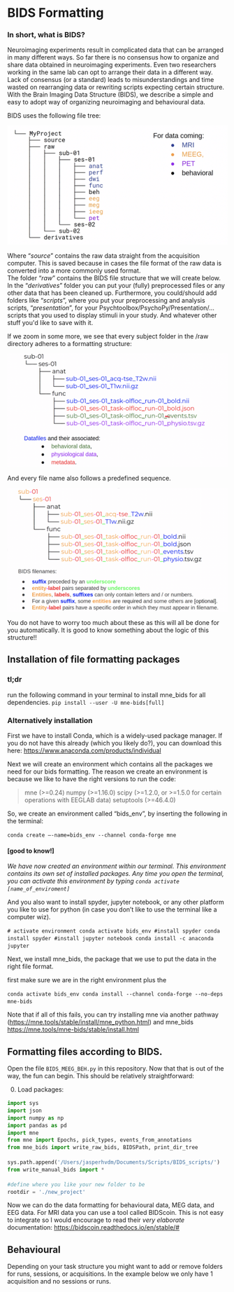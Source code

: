 # BIDS Formatting
### In short, what is BIDS?
Neuroimaging experiments result in complicated data that can be arranged in many different ways. So far there is no consensus how to organize and share data obtained in neuroimaging experiments. Even two researchers working in the same lab can opt to arrange their data in a different way. Lack of consensus (or a standard) leads to misunderstandings and time wasted on rearranging data or rewriting scripts expecting certain structure. With the Brain Imaging Data Structure (BIDS), we describe a simple and easy to adopt way of organizing neuroimaging and behavioural data.


BIDS uses the following file tree:

![alt text](https://github.com/jasperhajonides/bids_brognition/blob/main/ims/bids_tree.png)

 
Where “*source*” contains the raw data straight from the acquisition computer. This is saved because in cases the file format of the raw data is converted into a more commonly used format.  
The folder “*raw*” contains the BIDS file structure that we will create below.
In the “*derivatives*” folder you can put your (fully) preprocessed files or any other data that has been cleaned up.
Furthermore, you could/should add folders like “*scripts*”, where you put your preprocessing and analysis scripts, “*presentation*”, for your Psychtoolbox/PsychoPy/Presentation/… scripts that you used to display stimuli in your study. And whatever other stuff you'd like to save with it.

If we zoom in some more, we see that every subject folder in the /raw directory adheres to a formatting structure:

![alt text](https://github.com/jasperhajonides/bids_brognition/blob/main/ims/data_types.png)

And every file name also follows a predefined sequence.

![alt text](https://github.com/jasperhajonides/bids_brognition/blob/main/ims/naming_structure.png)

You do not have to worry too much about these as this will all be done for you automatically. It is good to know something about the logic of this structure!!

## Installation of file formatting packages

### tl;dr
run the following command in your terminal to install mne_bids for all dependencies.
`pip install --user -U mne-bids[full]`

### Alternatively installation

First we have to install Conda, which is a widely-used package manager. If you do not have this already (which you likely do?), you can download this here: https://www.anaconda.com/products/individual 

Next we will create an environment which contains all the packages we need for our bids formatting. The reason we create an environment is because we like to have the right versions to run the code:

> mne (>=0.24)
> numpy (>=1.16.0)
> scipy (>=1.2.0, or >=1.5.0 for certain operations with EEGLAB data)
> setuptools (>=46.4.0)

So, we create an environment called “bids_env”, by inserting the following in the terminal:

`conda create –-name=bids_env --channel conda-forge mne`

#### [good to know!]
_We have now created an environment within our terminal. This environment contains its own set of installed packages. Any time you open the terminal, you can activate this environment by typing `conda activate [name_of_enviroment]`_


And you also want to install spyder, jupyter notebook, or any other platform you like to use for python (in case you don’t like to use the terminal like a computer wiz).

`# activate environment
conda activate bids_env
#install spyder
conda install spyder
#install jupyter notebook
conda install -c anaconda jupyter`

Next, we install mne_bids, the package that we use to put the data in the right file format.

first make sure we are in the right environment plus the  

`conda activate bids_env
conda install --channel conda-forge --no-deps mne-bids`


Note that if all of this fails, you can try installing mne via another pathway (https://mne.tools/stable/install/mne_python.html) and mne_bids https://mne.tools/mne-bids/stable/install.html



## Formatting files according to BIDS.

Open the file `BIDS_MEEG_BEH.py` in this repository.
Now that that is out of the way, the fun can begin. This should be relatively straightforward:

0.	Load packages:

```python
import sys  
import json
import numpy as np
import pandas as pd
import mne
from mne import Epochs, pick_types, events_from_annotations
from mne_bids import write_raw_bids, BIDSPath, print_dir_tree

sys.path.append('/Users/jasperhvdm/Documents/Scripts/BIDS_scripts/')
from write_manual_bids import *

#define where you like your new folder to be
rootdir = './new_project'
```

Now we can do the data formatting for behavioural data, MEG data, and EEG data. For MRI data you can use a tool called BIDScoin. This is not easy to integrate so I would encourage to read their _very elaborate_ documentation: https://bidscoin.readthedocs.io/en/stable/#

## Behavioural
Depending on your task structure you might want to add or remove folders for runs, sessions, or acquisitions. In the example below we only have 1 acquisition and no sessions or runs. 











